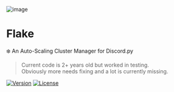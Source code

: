 ![image](https://github.com/G3VV/Flake/assets/46306494/23e44f34-758b-475b-890b-b329bac994a9)
# Flake
❄️ An Auto-Scaling Cluster Manager for Discord.py

> Current code is 2+ years old but worked in testing.<br>
> Obviously more needs fixing and a lot is currently missing.

[![Version](https://img.shields.io/badge/version-ALPHA%20-blue.svg)](https://github.com/G3VV/Flake)
[![License](https://img.shields.io/badge/license-GPL%203.0-green.svg)](https://github.com/G3VV/Flake/blob/main/LICENSE)
